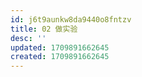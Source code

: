 ```yaml
---
id: j6t9aunkw8da9440o8fntzv
title: 02 做实验
desc: ''
updated: 1709891662645
created: 1709891662645
---
```

